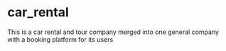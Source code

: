 # car_rental
This is a car rental and tour company merged into one general company with a booking platform for its users
